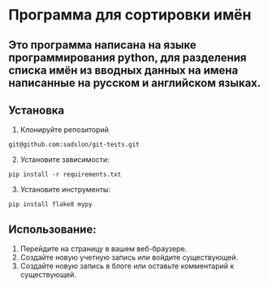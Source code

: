 # Программа для сортировки имён

## Это программа написана на языке программирования python, для разделения списка имён из вводных данных на имена написанные на русском и английском языках.

## Установка

1. Клонируйте репозиторий

```commandline
git@github.com:sadslon/git-tests.git
```

2. Установите зависимости:

```commandline
pip install -r requirements.txt
```

3. Установите инструменты:

```commandline
pip install flake8 mypy
```

## Использование:

1. Перейдите на страницу в вашем веб-браузере.
2. Создайте новую учетную запись или войдите существующей.
3. Создайте новую запись в блоге или оставьте комментарий к существующей.